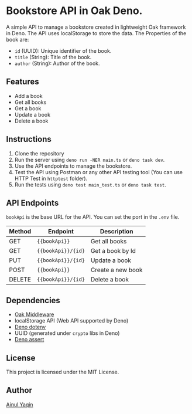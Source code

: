# Bookstore API in Oak Deno.

A simple API to manage a bookstore created in lightweight Oak framework in Deno.
The API uses localStorage to store the data. The Properties of the book are:

- `id` (UUID): Unique identifier of the book.
- `title` (String): Title of the book.
- `author` (String): Author of the book.

## Features

- Add a book
- Get all books
- Get a book
- Update a book
- Delete a book

## Instructions

1. Clone the repository
2. Run the server using `deno run -NER main.ts` or `deno task dev`.
3. Use the API endpoints to manage the bookstore.
4. Test the API using Postman or any other API testing tool (You can use HTTP
   Test in `httptest` folder).
5. Run the tests using `deno test main_test.ts` or `deno task test`.

## API Endpoints

`bookApi` is the base URL for the API. You can set the port in the `.env` file.

| Method | Endpoint           | Description       |
| ------ | ------------------ | ----------------- |
| GET    | `{{bookApi}}`      | Get all books     |
| GET    | `{{bookApi}}/{id}` | Get a book by Id  |
| PUT    | `{{bookApi}}/{id}` | Update a book     |
| POST   | `{{bookApi}}`      | Create a new book |
| DELETE | `{{bookApi}}/{id}` | Delete a book     |

## Dependencies

- [Oak Middleware](https://jsr.io/@oak/oak)
- localStorage API (Web API supported by Deno)
- [Deno dotenv](https://jsr.io/@std/dotenv)
- UUID (generated under `crypto` libs in Deno)
- [Deno assert](https://jsr.io/@std/assert)

## License

This project is licensed under the MIT License.

## Author

[Ainul Yaqin](https://github.com/akin01)
